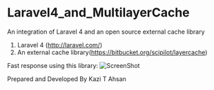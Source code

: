 Laravel4_and_MultilayerCache
============================

An integration of Laravel 4 and an open source external cache library 

1. Laravel 4  (http://laravel.com/)
2. An external cache library(https://bitbucket.org/scipilot/layercache) 

Fast response using this library:
    ![ScreenShot](https://raw.github.com/kazitanvirahsan/Laravel4_and_external_cache_library/master/layercache.png)

Prepared and Developed By Kazi T Ahsan


